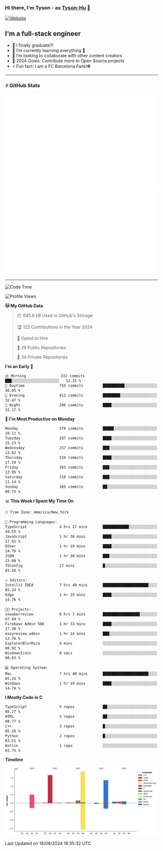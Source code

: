### Hi there, I'm Tyson - as [Tyson-Hu][website] 👋

[![Website](https://img.shields.io/website?label=Tianzhe.me&style=for-the-badge&url=https%3A%2F%2Ftianzhe.me)](https://tianzhe.me)


## I'm a full-stack engineer

- 🔭 I finally graduate!!!
- 🌱 I’m currently learning everything 🤣
- 👯 I’m looking to collaborate with other content creators
- 🥅 2024 Goals: Contribute more to Open Source projects
- ⚡ Fun fact: I am a FC Barcelona Fans!⚽️

---

### ⚡️ GitHub Stats
![](https://raw.githubusercontent.com/Tyson-Hu/github-stats-card/master/generated/overview.svg)
![](https://raw.githubusercontent.com/Tyson-Hu/github-stats-card/master/generated/languages.svg)

---

<!--START_SECTION:waka-->
![Code Time](http://img.shields.io/badge/Code%20Time-192%20hrs%2020%20mins-blue)

![Profile Views](http://img.shields.io/badge/Profile%20Views-0-blue)

**🐱 My GitHub Data** 

> 📦 645.6 kB Used in GitHub's Storage 
 > 
> 🏆 122 Contributions in the Year 2024
 > 
> 💼 Opted to Hire
 > 
> 📜 29 Public Repositories 
 > 
> 🔑 34 Private Repositories 
 > 
**I'm an Early 🐤** 

```text
🌞 Morning                232 commits         ███░░░░░░░░░░░░░░░░░░░░░░   12.31 % 
🌆 Daytime                755 commits         ██████████░░░░░░░░░░░░░░░   40.05 % 
🌃 Evening                612 commits         ████████░░░░░░░░░░░░░░░░░   32.47 % 
🌙 Night                  286 commits         ████░░░░░░░░░░░░░░░░░░░░░   15.17 % 
```
📅 **I'm Most Productive on Monday** 

```text
Monday                   379 commits         █████░░░░░░░░░░░░░░░░░░░░   20.11 % 
Tuesday                  287 commits         ████░░░░░░░░░░░░░░░░░░░░░   15.23 % 
Wednesday                257 commits         ███░░░░░░░░░░░░░░░░░░░░░░   13.63 % 
Thursday                 324 commits         ████░░░░░░░░░░░░░░░░░░░░░   17.19 % 
Friday                   263 commits         ███░░░░░░░░░░░░░░░░░░░░░░   13.95 % 
Saturday                 210 commits         ███░░░░░░░░░░░░░░░░░░░░░░   11.14 % 
Sunday                   165 commits         ██░░░░░░░░░░░░░░░░░░░░░░░   08.75 % 
```


📊 **This Week I Spent My Time On** 

```text
🕑︎ Time Zone: America/New_York

💬 Programming Languages: 
TypeScript               4 hrs 27 mins       ████████████░░░░░░░░░░░░░   49.55 % 
JavaScript               1 hr 36 mins        ████░░░░░░░░░░░░░░░░░░░░░   17.91 % 
Other                    1 hr 19 mins        ████░░░░░░░░░░░░░░░░░░░░░   14.76 % 
JSON                     1 hr 10 mins        ███░░░░░░░░░░░░░░░░░░░░░░   13.00 % 
TSConfig                 17 mins             █░░░░░░░░░░░░░░░░░░░░░░░░   03.16 % 

🔥 Editors: 
IntelliJ IDEA            7 hrs 40 mins       █████████████████████░░░░   85.24 % 
Edge                     1 hr 19 mins        ████░░░░░░░░░░░░░░░░░░░░░   14.76 % 

🐱‍💻 Projects: 
sneakerreview            6 hrs 7 mins        █████████████████░░░░░░░░   67.94 % 
Firebase Admin SDK       1 hr 33 mins        ████░░░░░░░░░░░░░░░░░░░░░   17.30 % 
eazyreview_admin         1 hr 14 mins        ███░░░░░░░░░░░░░░░░░░░░░░   13.76 % 
ExplorerBlurMica         4 mins              ░░░░░░░░░░░░░░░░░░░░░░░░░   00.92 % 
WindowsIcons             0 secs              ░░░░░░░░░░░░░░░░░░░░░░░░░   00.03 % 

💻 Operating System: 
Mac                      7 hrs 40 mins       █████████████████████░░░░   85.24 % 
Windows                  1 hr 19 mins        ████░░░░░░░░░░░░░░░░░░░░░   14.76 % 
```

**I Mostly Code in C** 

```text
TypeScript               5 repos             ██░░░░░░░░░░░░░░░░░░░░░░░   08.77 % 
HTML                     5 repos             ██░░░░░░░░░░░░░░░░░░░░░░░   08.77 % 
C++                      3 repos             █░░░░░░░░░░░░░░░░░░░░░░░░   05.26 % 
Python                   2 repos             █░░░░░░░░░░░░░░░░░░░░░░░░   03.51 % 
Kotlin                   1 repo              ░░░░░░░░░░░░░░░░░░░░░░░░░   01.75 % 
```



**Timeline**

![Lines of Code chart](https://raw.githubusercontent.com/Tyson-Hu/Tyson-Hu/main/assets/bar_graph.png)


 Last Updated on 18/08/2024 18:35:32 UTC
<!--END_SECTION:waka-->


[website]: https://github.com/Tyson-Hu
